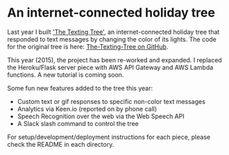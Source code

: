 # An internet-connected holiday tree

Last year I built ['The Texting Tree'](http://willd.me/posts/the-texting-tree), an internet-connected holiday tree that responded to text messages by changing the color of its lights. The code for the original tree is here: [The-Texting-Tree on GitHub](https://github.com/willdages/The-Texting-Tree).

This year (2015), the project has been re-worked and expanded. I replaced the Heroku/Flask server piece with AWS API Gateway and AWS Lambda functions. A new tutorial is coming soon.

Some fun new features added to the tree this year:

* Custom text or gif responses to specific non-color text messages
* Analytics via Keen.io (reported on by phone call)
* Speech Recognition over the web via the Web Speech API
* A Slack slash command to control the tree

For setup/development/deployment instructions for each piece, please check the README in each directory.
